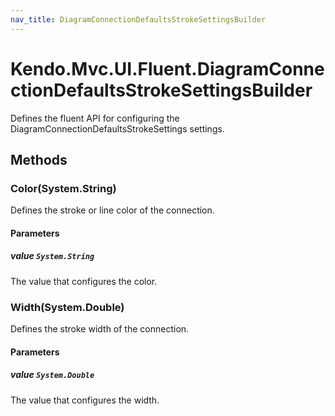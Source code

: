 ```yaml
---
nav_title: DiagramConnectionDefaultsStrokeSettingsBuilder
---
```


# Kendo.Mvc.UI.Fluent.DiagramConnectionDefaultsStrokeSettingsBuilder
Defines the fluent API for configuring the DiagramConnectionDefaultsStrokeSettings settings.




## Methods


### Color(System.String)
Defines the stroke or line color of the connection.


#### Parameters

##### value `System.String`
The value that configures the color.





### Width(System.Double)
Defines the stroke width of the connection.


#### Parameters

##### value `System.Double`
The value that configures the width.






